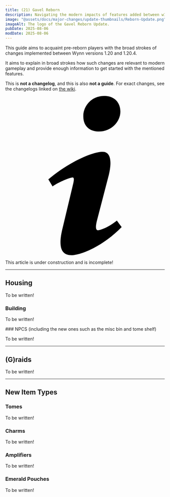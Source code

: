 ```yaml
---
title: (21) Gavel Reborn
description: Navigating the modern impacts of features added between w1.20 (W21) and w1.20.4 (F21). Intended to rapidly acquaint returning players with the relevant details of past changes.
image: "@assets/docs/major-changes/update-thumbnails/Reborn-Update.png"
imageAlt: The logo of the Gavel Reborn Update.
pubDate: 2025-08-06
modDate: 2025-08-06
---
```


This guide aims to acquaint pre-reborn players with the broad strokes of changes implemented between Wynn versions 1.20 and 1.20.4.

It aims to explain in broad strokes how such changes are relevant to modern gameplay and provide enough information to get started with the mentioned features.

This is **not a changelog**, and this is also **not a guide**. For exact changes, see the changelogs linked on [the wiki](https://wynncraft.wiki.gg/wiki/Version_history).

<div class="flex items-center glass text-white text-sm font-bold px-4 py-1" role="alert">
  <svg class="fill-current w-4 h-4 mr-2" xmlns="http://www.w3.org/2000/svg" viewBox="0 0 20 20"><path d="M12.432 0c1.34 0 2.01.912 2.01 1.957 0 1.305-1.164 2.512-2.679 2.512-1.269 0-2.009-.75-1.974-1.99C9.789 1.436 10.67 0 12.432 0zM8.309 20c-1.058 0-1.833-.652-1.093-3.524l1.214-5.092c.211-.814.246-1.141 0-1.141-.317 0-1.689.562-2.502 1.117l-.528-.88c2.572-2.186 5.531-3.467 6.801-3.467 1.057 0 1.233 1.273.705 3.23l-1.391 5.352c-.246.945-.141 1.271.106 1.271.317 0 1.357-.392 2.379-1.207l.6.814C12.098 19.02 9.365 20 8.309 20z"/></svg>
  <p>This article is under construction and is incomplete!</p>
</div>

---

## Housing
<p class="glass">To be written!</p>

### Building
<p class="glass">To be written!</p>
### NPCS
(including the new ones such as the misc bin and tome shelf)
<p class="glass">To be written!</p>

---

## (G)raids
<p class="glass">To be written!</p>

---

## New Item Types
### Tomes
<p class="glass">To be written!</p>

### Charms
<p class="glass">To be written!</p>

### Amplifiers
<p class="glass">To be written!</p>

### Emerald Pouches
<p class="glass">To be written!</p>
